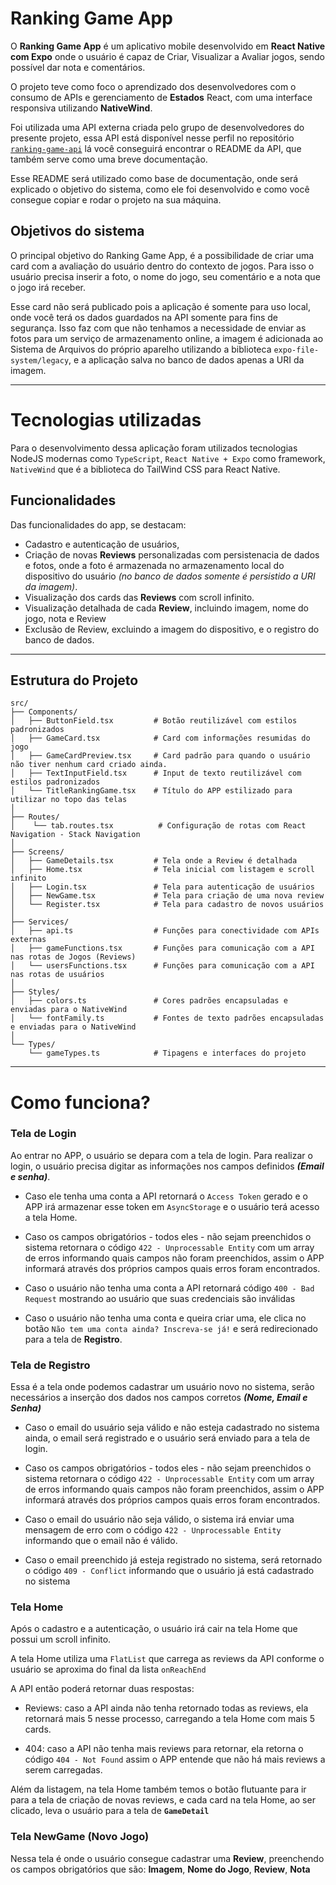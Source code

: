 # Ranking Game App

O **Ranking Game App** é um aplicativo mobile desenvolvido em **React Native com Expo** onde o usuário é capaz de Criar, Visualizar a Avaliar jogos, sendo possível dar nota e comentários.

O projeto teve como foco o aprendizado dos desenvolvedores com o consumo de APIs e gerenciamento de **Estados** React, com uma interface responsiva utilizando **NativeWind**.

Foi utilizada uma API externa criada pelo grupo de desenvolvedores do presente projeto, essa API está disponível nesse perfil no repositório [`ranking-game-api`](https://github.com/GeovaniSV/ranking-game-api) lá você conseguirá encontrar o README da API, que também serve como uma breve documentação.

Esse README será utilizado como base de documentação, onde será explicado o objetivo do sistema, como ele foi desenvolvido e como você consegue copiar e rodar o projeto na sua máquina.


## Objetivos do sistema
O principal objetivo do Ranking Game App, é a possibilidade de criar uma card com a avaliação do usuário dentro do contexto de jogos. Para isso o usuário precisa inserir a foto, o nome do jogo, seu comentário e a nota que o jogo irá receber.

Esse card não será publicado pois a aplicação é somente para uso local, onde você terá os dados guardados na API somente para fins de segurança. Isso faz com que não tenhamos a necessidade de enviar as fotos para um serviço de armazenamento online, a imagem é adicionada ao Sistema de Arquivos do próprio aparelho utilizando a biblioteca `expo-file-system/legacy`, e a aplicação salva no banco de dados apenas a URI da imagem.   

---

# Tecnologias utilizadas
Para o desenvolvimento dessa aplicação foram utilizados tecnologias NodeJS modernas como `TypeScript`, `React Native + Expo` como framework, `NativeWind` que é a biblioteca do TailWind CSS para React Native.

## Funcionalidades
Das funcionalidades do app, se destacam:

- Cadastro e autenticação de usuários,
- Criação de novas **Reviews** personalizadas com persistenacia de dados e fotos, onde a foto é armazenada no armazenamento local do dispositivo do usuário _(no banco de dados somente é persistido a URI da imagem)_.
- Visualização dos cards das **Reviews** com scroll infinito.
- Visualização detalhada de cada **Review**, incluindo imagem, nome do jogo, nota e Review
- Exclusão de Review, excluindo a imagem do dispositivo, e o registro do banco de dados.

---

## Estrutura do Projeto

```plaintext
src/
├── Components/
│   ├── ButtonField.tsx         # Botão reutilizável com estilos padronizados
│   ├── GameCard.tsx            # Card com informações resumidas do jogo
│   ├── GameCardPreview.tsx     # Card padrão para quando o usuário não tiver nenhum card criado ainda.
│   ├── TextInputField.tsx      # Input de texto reutilizável com estilos padronizados
│   └── TitleRankingGame.tsx    # Título do APP estilizado para utilizar no topo das telas
│
├── Routes/
│    └── tab.routes.tsx          # Configuração de rotas com React Navigation - Stack Navigation
│
├── Screens/
│   ├── GameDetails.tsx         # Tela onde a Review é detalhada
│   ├── Home.tsx                # Tela inicial com listagem e scroll infinito
│   ├── Login.tsx               # Tela para autenticação de usuários
│   ├── NewGame.tsx             # Tela para criação de uma nova review
│   └── Register.tsx            # Tela para cadastro de novos usuários 
│
├── Services/
│   ├── api.ts                  # Funções para conectividade com APIs externas
│   ├── gameFunctions.tsx       # Funções para comunicação com a API nas rotas de Jogos (Reviews)
│   └── usersFunctions.tsx      # Funções para comunicação com a API nas rotas de usuários
│
├── Styles/
│   ├── colors.ts               # Cores padrões encapsuladas e enviadas para o NativeWind 
│   └── fontFamily.ts           # Fontes de texto padrões encapsuladas e enviadas para o NativeWind
│   
└── Types/
    └── gameTypes.ts            # Tipagens e interfaces do projeto
```

---

# Como funciona?

### Tela de Login

Ao entrar no APP, o usuário se depara com a tela de login. Para realizar o login, o usuário precisa digitar as informações nos campos definidos **_(Email e senha)_**. 

- Caso ele tenha uma conta a API retornará o `Access Token` gerado e o APP irá armazenar esse token em `AsyncStorage` e o usuário terá acesso a tela Home.

- Caso os campos obrigatórios - todos eles - não sejam preenchidos o sistema retornara o código `422 - Unprocessable Entity` com um array de erros informando quais campos não foram preenchidos, assim o APP informará através dos próprios campos quais erros foram encontrados.

- Caso o usuário não tenha uma conta a API retornará código `400 - Bad Request` mostrando ao usuário que suas credenciais são inválidas

- Caso o usuário não tenha uma conta e queira criar uma, ele clica no botão `Não tem uma conta ainda? Inscreva-se já!` e será redirecionado para a tela de **Registro**.

### Tela de Registro

Essa é a tela onde podemos cadastrar um usuário novo no sistema, serão necessários a inserção dos dados nos campos corretos **_(Nome, Email e Senha)_**

- Caso o email do usuário seja válido e não esteja cadastrado no sistema ainda, o email será registrado e o usuário será enviado para a tela de login.

- Caso os campos obrigatórios - todos eles - não sejam preenchidos o sistema retornara o código `422 - Unprocessable Entity` com um array de erros informando quais campos não foram preenchidos, assim o APP informará através dos próprios campos quais erros foram encontrados.

- Caso o email do usuário não seja válido, o sistema irá enviar uma mensagem de erro com o código `422 - Unprocessable Entity` informando que o email não é válido.

- Caso o email preenchido já esteja registrado no sistema, será retornado o código `409 - Conflict` informando que o usuário já está cadastrado no sistema

### Tela Home

Após o cadastro e a autenticação, o usuário irá cair na tela Home que possui um scroll infinito. 

A tela Home utiliza uma `FlatList` que carrega as reviews da API conforme o usuário se aproxima do final da lista `onReachEnd`

A API então poderá retornar duas respostas: 
- Reviews: caso a API ainda não tenha retornado todas as reviews, ela retornará mais 5 nesse processo, carregando a tela Home com mais 5 cards.

- 404: caso a API não tenha mais reviews para retornar, ela retorna o código `404 - Not Found` assim o APP entende que não há mais reviews a serem carregadas.

Além da listagem, na tela Home também temos o botão flutuante para ir para a tela de criação de novas reviews, e cada card na tela Home, ao ser clicado, leva o usuário para a tela de **`GameDetail`**

### Tela NewGame (Novo Jogo)

Nessa tela é onde o usuário consegue cadastrar uma **Review**, preenchendo os campos obrigatórios que são: **Imagem**, **Nome do Jogo**, **Review**, **Nota**